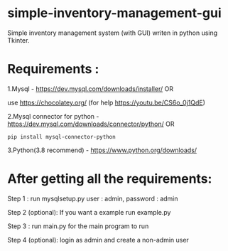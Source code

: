 # simple-inventory-management-gui
Simple inventory management system (with GUI) writen in python using Tkinter.

# Requirements : 

1.Mysql - https://dev.mysql.com/downloads/installer/
                              OR

use https://chocolatey.org/ (for help https://youtu.be/CS6o_0j1QdE)


2.Mysql connector for python - https://dev.mysql.com/downloads/connector/python/
                                    OR

    pip install mysql-connector-python

3.Python(3.8 recommend) - https://www.python.org/downloads/


# After getting all the requirements:

Step 1 : run mysqlsetup.py
         user : admin, password : admin

Step 2 (optional): If you want a example run example.py

Step 3 : run main.py for the main program to run

Step 4 (optional): login as admin and create a non-admin user
